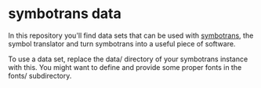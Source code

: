 symbotrans data
===============

In this repository you'll find data sets that can be used with
[symbotrans](https://github.com/abelbabel/symbotrans), the symbol
translator and turn symbotrans into a useful piece of software.

To use a data set, replace the data/ directory of your symbotrans
instance with this. You might want to define and provide some proper
fonts in the fonts/ subdirectory.

